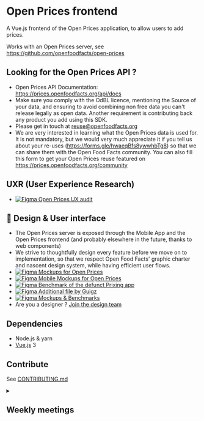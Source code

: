 # Open Prices frontend

A Vue.js frontend of the Open Prices application, to allow users to add prices.

Works with an Open Prices server, see https://github.com/openfoodfacts/open-prices

## Looking for the Open Prices API ?
- Open Prices API Documentation: <https://prices.openfoodfacts.org/api/docs>
- Make sure you comply with the OdBL licence, mentioning the Source of your data, and ensuring to avoid combining non free data you can't release legally as open data. Another requirement is contributing back any product you add using this SDK.
- Please get in touch at reuse@openfoodfacts.org
- We are very interested in learning what the Open Prices data is used for. It is not mandatory, but we would very much appreciate it if you tell us about your re-uses (https://forms.gle/hwaeqBfs8ywwhbTg8) so that we can share them with the Open Food Facts community. You can also fill this form to get your Open Prices reuse featured on https://prices.openfoodfacts.org/community

## UXR (User Experience Research)
- [![Figma](https://img.shields.io/badge/figma-%23F24E1E.svg?logo=figma&logoColor=white) Open Prices UX audit](https://www.figma.com/board/gPtsX2q0ZF6WElF7YSAYjz/Open-Prices---UX-Audit?node-id=0-1&p=f&t=wzAYUqVEBRQWoOmM-0)

## 🎨 Design & User interface
- The Open Prices server is exposed through the Mobile App and the Open Prices frontend (and probably elsewhere in the future, thanks to web components)
- We strive to thoughtfully design every feature before we move on to implementation, so that we respect Open Food Facts' graphic charter and nascent design system, while having efficient user flows.
- [![Figma](https://img.shields.io/badge/figma-%23F24E1E.svg?logo=figma&logoColor=white) Mockups for Open Prices](https://www.figma.com/design/cIB7CInl2BfueMzWnz09t6/Open-Prices?node-id=0-1&p=f&t=LC7UvPjngw57NGSs-0)
- [![Figma](https://img.shields.io/badge/figma-%23F24E1E.svg?logo=figma&logoColor=white) Mobile Mockups for Open Prices](https://www.figma.com/design/nFMjewFAOa8c4ahtob7CAB/Mobile-App-Design--Quentin-?node-id=5816-22697&p=f&t=AkgTM9QzMK7tQeGC-0)
- [![Figma](https://img.shields.io/badge/figma-%23F24E1E.svg?logo=figma&logoColor=white) Benchmark of the defunct Prixing app](https://www.figma.com/design/XQYkLGKlcotBPpwKMhDe1z/Prixing---Benchmark?m=auto&t=AkgTM9QzMK7tQeGC-6)
- [![Figma](https://img.shields.io/badge/figma-%23F24E1E.svg?logo=figma&logoColor=white) Additional file by Guigz](https://www.figma.com/design/1mEjKuxKHxop3X60R6dr5s/OFF---Revamp-responsive-webapp?node-id=5-8&p=f&t=B58nHkWcUQQiwxe8-0)
- [![Figma](https://img.shields.io/badge/figma-%23F24E1E.svg?logo=figma&logoColor=white) Mockups & Benchmarks](https://www.figma.com/files/team/743085508862409251/project/253685945/Open-Prices?fuid=969925716131479490)
- Are you a designer ? [Join the design team](https://github.com/openfoodfacts/openfoodfacts-design)


## Dependencies

- Node.js & yarn
- [Vue.js](https://vuejs.org) 3

## Contribute

See [CONTRIBUTING.md](https://github.com/openfoodfacts/open-prices-frontend/blob/main/CONTRIBUTING.md)

<details><summary><h2>Weekly meetings</h2></summary>
* see https://github.com/openfoodfacts/open-prices#weekly-meetings
</details>
